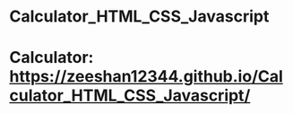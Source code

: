 # Calculator_HTML_CSS_Javascript
# Calculator: https://zeeshan12344.github.io/Calculator_HTML_CSS_Javascript/
